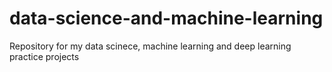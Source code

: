 # data-science-and-machine-learning
Repository for my data scinece, machine learning and deep learning practice projects
